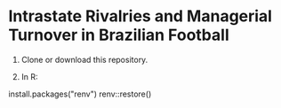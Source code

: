 # Intrastate Rivalries and Managerial Turnover in Brazilian Football

1. Clone or download this repository.

2. In R:

install.packages("renv")
renv::restore()